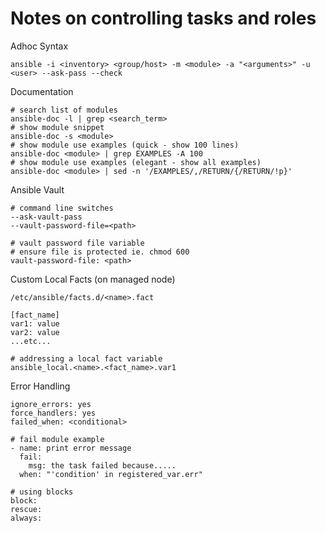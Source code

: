 # Notes on controlling tasks and roles

Adhoc Syntax
```shell
ansible -i <inventory> <group/host> -m <module> -a "<arguments>" -u <user> --ask-pass --check
```
Documentation
```shell
# search list of modules
ansible-doc -l | grep <search_term>
# show module snippet
ansible-doc -s <module>
# show module use examples (quick - show 100 lines)
ansible-doc <module> | grep EXAMPLES -A 100
# show module use examples (elegant - show all examples)
ansible-doc <module> | sed -n '/EXAMPLES/,/RETURN/{/RETURN/!p}'
```
Ansible Vault
```shell
# command line switches
--ask-vault-pass 
--vault-password-file=<path>

# vault password file variable
# ensure file is protected ie. chmod 600
vault-password-file: <path>
```
Custom Local Facts (on managed node)
```shell
/etc/ansible/facts.d/<name>.fact

[fact_name]
var1: value
var2: value
...etc...
```
```shell
# addressing a local fact variable
ansible_local.<name>.<fact_name>.var1
```
Error Handling
```shell
ignore_errors: yes
force_handlers: yes
failed_when: <conditional>
```
```shell
# fail module example
- name: print error message
  fail:
    msg: the task failed because.....
  when: "'condition' in registered_var.err"
```
```shell
# using blocks
block:
rescue:
always:
```
